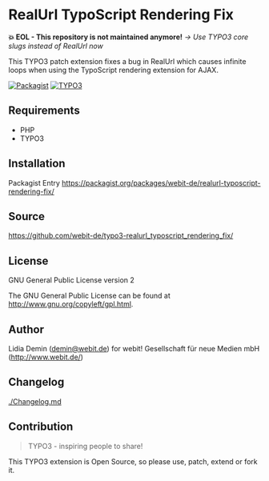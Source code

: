 RealUrl TypoScript Rendering Fix
================================

**💥 EOL - This repository is not maintained anymore!**
*→ Use TYPO3 core slugs instead of RealUrl now*

This TYPO3 patch extension fixes a bug in RealUrl which causes infinite loops 
when using the TypoScript rendering extension for AJAX.

[![Packagist](https://img.shields.io/packagist/v/webit-de/realurl-typoscript-rendering-fix.svg)](https://packagist.org/packages/webit-de/realurl-typoscript-rendering-fix/)
[![TYPO3](https://img.shields.io/badge/TYPO3-extension-orange.svg)](https://typo3.org/extensions/)

Requirements
------------

* PHP
* TYPO3

Installation
-------------

Packagist Entry https://packagist.org/packages/webit-de/realurl-typoscript-rendering-fix/

Source
------

https://github.com/webit-de/typo3-realurl_typoscript_rendering_fix/

License
-------

GNU General Public License version 2

The GNU General Public License can be found at http://www.gnu.org/copyleft/gpl.html.

Author
------

Lidia Demin (<demin@webit.de>)
for webit! Gesellschaft für neue Medien mbH (http://www.webit.de/)

Changelog
---------

[./Changelog.md](CHANGELOG.md)

Contribution
------------

> TYPO3 - inspiring people to share!

This TYPO3 extension is Open Source, so please use, patch, extend or fork it.
